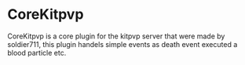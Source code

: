 # CoreKitpvp
CoreKitpvp is a core plugin for the kitpvp server that were made by soldier711, this plugin handels simple events as death event executed a blood particle etc.
